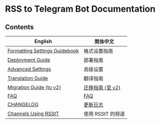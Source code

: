 # RSS to Telegram Bot Documentation

## Contents

| English                                                 | 简体中文                                    |
|---------------------------------------------------------|-----------------------------------------|
| [Formatting Settings Guidebook](formatting-settings.md) | 格式设置指南                                  |
| [Deployment Guide](deployment-guide.md)                 | 部署指南                                    |
| [Advanced Settings](advanced-settings.md)               | 高级设置                                    |
| [Translation Guide](translation-guide.md)               | 翻译指南                                    |
| [Migration Guide (to v2)](migration-guide-v2.md)        | [迁移指南 (至 v2)](migration-guide-v2.zh.md) |
| [FAQ](FAQ.md)                                           | [FAQ](FAQ.zh.md)                        |
| [CHANGELOG](CHANGELOG.md)                               | [更新日志](CHANGELOG.zh.md)                 |
| [Channels Using RSStT](channels-using-rsstt.md)         | 使用 RSStT 的频道                            |
